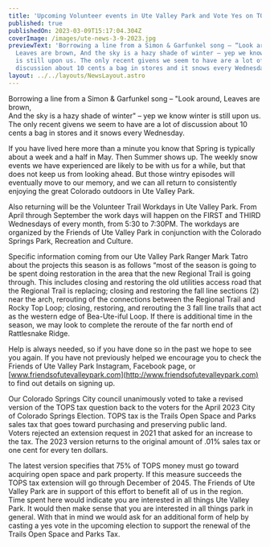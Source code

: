 ```yaml
---
title: 'Upcoming Volunteer events in Ute Valley Park and Vote Yes on TOPS Renewal! '
published: true
publishedOn: 2023-03-09T15:17:04.304Z
coverImage: /images/ute-news-3-9-2023.jpg
previewText: 'Borrowing a line from a Simon & Garfunkel song – “Look around,
  Leaves are brown, And the sky is a hazy shade of winter – yep we know winter
  is still upon us. The only recent givens we seem to have are a lot of
  discussion about 10 cents a bag in stores and it snows every Wednesday. '
layout: ../../layouts/NewsLayout.astro
---
```


Borrowing a line from a Simon & Garfunkel song – "Look around, Leaves are brown,\
And the sky is a hazy shade of winter" – yep we know winter is still upon us. The only recent givens we seem to have are a lot of discussion about 10 cents a bag in stores and it snows every Wednesday.

If you have lived here more than a minute you know that Spring is typically about a week and a half in May. Then Summer shows up. The weekly snow events we have experienced are likely to be with us for a while, but that does not keep us from looking ahead. But those wintry episodes will eventually move to our memory, and we can all return to consistently enjoying the great Colorado outdoors in Ute Valley Park.

Also returning will be the Volunteer Trail Workdays in Ute Valley Park. From April through September the work days will happen on the FIRST and THIRD Wednesdays of every month, from 5:30 to 7:30PM. The workdays are organized by the Friends of Ute Valley Park in conjunction with the Colorado Springs Park, Recreation and Culture.

Specific information coming from our Ute Valley Park Ranger Mark Tatro about the projects this season is as follows “most of the season is going to be spent doing restoration in the area that the new Regional Trail is going through. This includes closing and restoring the old utilities access road that the Regional Trail is replacing; closing and restoring the fall line sections (2) near the arch, rerouting of the connections between the Regional Trail and Rocky Top Loop; closing, restoring, and rerouting the 3 fall line trails that act as the western edge of Bea-Ute-iful Loop. If there is additional time in the season, we may look to complete the reroute of the far north end of Rattlesnake Ridge.

Help is always needed, so if you have done so in the past we hope to see you again. If you have not previously helped we encourage you to check the Friends of Ute Valley Park Instagram, Facebook page, or [www.friendsofutevalleypark.com](http://www.friendsofutevalleypark.com) to find out details on signing up.

Our Colorado Springs City council unanimously voted to take a revised version of the TOPS tax question back to the voters for the April 2023 City of Colorado Springs Election. TOPS tax is the Trails Open Space and Parks sales tax that goes toward purchasing and preserving public land. Voters rejected an extension request in 2021 that asked for an increase to the tax. The 2023 version returns to the original amount of .01% sales tax or one cent for every ten dollars.

The latest version specifies that 75% of TOPS money must go toward acquiring open space and park property. If this measure succeeds the TOPS tax extension will go through December of 2045. The Friends of Ute Valley Park are in support of this effort to benefit all of us in the region. Time spent here would indicate you are interested in all things Ute Valley Park. It would then make sense that you are interested in all things park in general. With that in mind we would ask for an additional form of help by casting a yes vote in the upcoming election to support the renewal of the Trails Open Space and Parks Tax.
